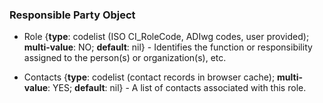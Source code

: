 ### Responsible Party Object

* <span class="md-element">Role</span> <i class="fa fa-asterisk required" title="Required"> </i> {**type**: codelist (ISO CI_RoleCode, ADIwg codes, user provided); **multi-value**: NO; **default**: nil} - Identifies the function or responsibility assigned to the person(s) or organization(s), etc.  

* <span class="md-element">Contacts</span> <i class="fa fa-asterisk required" title="Required"> </i> {**type**: codelist (contact records in browser cache); **multi-value**: YES; **default**: nil} - A list of contacts associated with this role.
